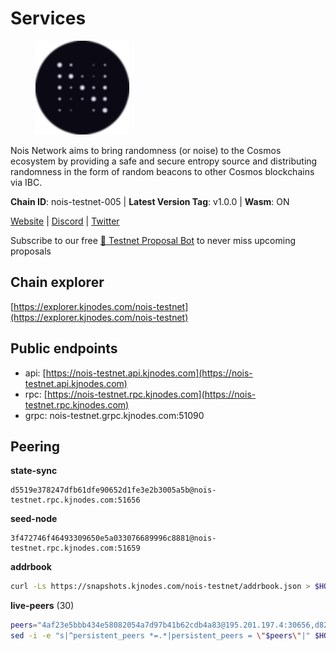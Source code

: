 # Services

<figure><img src="https://raw.githubusercontent.com/kj89/cosmos-images/main/logos/nois.png" width="150" alt=""><figcaption></figcaption></figure>

Nois Network aims to bring randomness (or noise)  to the Cosmos ecosystem by providing a safe and  secure entropy source and distributing randomness  in the form of random beacons to other Cosmos blockchains via IBC.

**Chain ID**: nois-testnet-005 | **Latest Version Tag**: v1.0.0 | **Wasm**: ON

[Website](https://nois.network) | [Discord](https://discord.gg/dHdpwtEb6F) | [Twitter](https://twitter.com/NoisRNG)



Subscribe to our free [🤖 Testnet Proposal Bot](https://t.me/kjnodes_testnet_proposal_bot) to never miss upcoming proposals


## Chain explorer
[https://explorer.kjnodes.com/nois-testnet](https://explorer.kjnodes.com/nois-testnet)

## Public endpoints

* api: [https://nois-testnet.api.kjnodes.com](https://nois-testnet.api.kjnodes.com)
* rpc: [https://nois-testnet.rpc.kjnodes.com](https://nois-testnet.rpc.kjnodes.com)
* grpc: nois-testnet.grpc.kjnodes.com:51090

## Peering

**state-sync**

```text
d5519e378247dfb61dfe90652d1fe3e2b3005a5b@nois-testnet.rpc.kjnodes.com:51656
```

**seed-node**

```text
3f472746f46493309650e5a033076689996c8881@nois-testnet.rpc.kjnodes.com:51659
```

**addrbook**
```bash
curl -Ls https://snapshots.kjnodes.com/nois-testnet/addrbook.json > $HOME/.noisd/config/addrbook.json
```

**live-peers** (30)
```bash
peers="4af23e5bbb434e58082054a7d97b41b62cdb4a83@195.201.197.4:30656,d82a26ef1cebfa8a57e7b06a4310b800740c1c6d@144.76.30.36:15648,457a8e8dcb3bef4d7a6fd7fcb3b97d1282ca029c@65.108.206.118:60856,c9cb08536ae8c26d7e1a9461f7f8afd21e4e8784@95.217.196.105:26656,711a4b20ce63e3a69725d27c73145519a2a1b559@161.97.159.68:17356,065caaf31329c02c0f8a32385e3c6a7f31e6b028@46.17.250.43:26656,00c205b11dc2d2295749810722bb2e995a24c0c1@95.216.14.58:60656,80cb3138f2f951077c1e70686bb4f59e00cb1fad@135.181.18.112:55726,87159e745a210fccad9566f7df8cff4ab2a49cbc@185.239.208.15:26656,4f4cbbb89deacb0a1f395050567e96bb70f4a1ff@142.132.152.46:41656,ac4b7c231061e9c7ad3b69bcfd722bc878b3d8d4@162.55.103.44:26636,f7c0a82105152107c0e516056d0672d01a3a8582@88.99.56.200:26656,c62e7a5f441bac1f659610db140edbe6f0e273aa@65.108.81.12:51656,65acf20f39df51e09027a2f204e359d57823a995@65.108.72.253:21656,6d6164cd45c7c65ab76abd40f5ff683f72e7f50f@65.109.92.241:40136,2b265b12688ea801b11672a47b67bb55433ccf37@185.198.27.109:26656,aca79b135dd5f8498e3db6020dba3a1b557d644d@173.249.25.235:26656,136b148b3cae6ff4895e2039e11f221c7082ccd3@65.109.5.235:26656,a87dc8b4e827a05fe5c46aea54999120c8252587@162.19.237.81:26656,50c9ac024633c1f0fc461958dafa15e6b2541ffd@79.143.183.91:26656,d5d9d4b0af4c4ee119cd640fbbca72ff96f5c8c0@209.126.81.240:26631,eff2a3659d8190f2e3f0556d9829288d29e63296@65.108.233.109:17356,40250630b11b62814410129ed5dc29221e141a2f@65.108.72.233:26156,d50b83f0f8ce4125cdffb820f0836e58fa9b216a@85.173.112.154:20656,1e9f3c5da72edebe751b108aa52657b190c8991d@65.108.225.158:17356,d3ce97769bc00a698aee0f40eb8de0b2279b6b2c@65.109.28.177:32656,c60e7d9dffdc2b97e9d8b36861ff2e077c863482@65.108.2.41:60656,d5519e378247dfb61dfe90652d1fe3e2b3005a5b@65.109.68.190:51656,2403cecea3dc5c6bcac9ff964095ac673fbc02ef@65.109.39.223:26636,bfbd43dbfbcda81b6d63f47e211f9d8eb323811c@65.109.39.50:26656"
sed -i -e "s|^persistent_peers *=.*|persistent_peers = \"$peers\"|" $HOME/.noisd/config/config.toml
```
